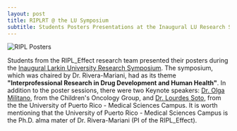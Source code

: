 ```yaml
---
layout: post
title: RIPLRT @ the LU Symposium
subtitle: Students Posters Presentations at the Inaugural LU Research Symposium!
---
```



<img src="/img/Posters_LU_Symposium_2018.jpg" alt="RIPL Posters" class="inline"/>

Students from the RIPL_Effect research team presented their posters during the <a href="http://ularkin.org/event/research-symposium-interprofessional-research-in-drug-development-and-human-health/" target="_blank">Inaugural Larkin University Research Symposium</a>. The symposium, which was chaired by Dr. Rivera-Mariani, had as its theme <b>"Interprofessional Research in Drug Development and Human Health"</b>. In addition to the poster sessions, there were two Keynote speakers: <a href="https://www.linkedin.com/in/olga-militano-0a2470a/" target="_blank">Dr. Olga Militano</a>, from the Children's Oncology Group, and <a href="https://www.linkedin.com/in/dr-lourdes-e-soto-de-laurido-mphe-11072142/" target="_blank">Dr. Lourdes Soto</a>, from the the University of Puerto Rico - Medical Sciences Campus. It is worth mentioning that the University of Puerto Rico - Medical Sciences Campus is the Ph.D. alma mater of Dr. Rivera-Mariani (PI of the RIPL_Effect). 